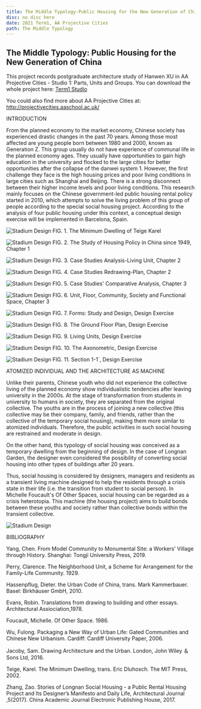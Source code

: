 ```yaml
---
title: The Middle Typology-Public Housing for the New Generation of China 
disc: no disc here
date: 2021 Term1, AA Projective Cities
path: The Middle Typology
---
```

<special>
</special>

## The Middle Typology: Public Housing for the New Generation of China

This project records postgraduate architecture study of Hanwen XU in AA Projective Cities - Studio 1: Parts, Units and Groups. You can download the whole project here: [Term1 Studio](https://github.com/HanwenXU721/HanwenXU.github.io/raw/master/resources/Term1%20Studio.pdf)
 
You could also find more about AA Projective Cities at: http://projectivecities.aaschool.ac.uk/


INTRODUCTION

From the planned economy to the market economy, Chinese society has experienced drastic changes in the past 70 years. Among those most affected are young people born between 1980 and 2000, known as Generation Z. This group usually do not have experience of communal life in the planned economy ages. They usually have opportunities to gain high education in the university and flocked to the large cities for better opportunities after the collapse of the danwei system 1. However, the first challenge they face is the high housing prices and poor living conditions in large cities such as Shanghai and Beijing. There is a strong disconnect between their higher income levels and poor living conditions. This research mainly focuses on the Chinese government-led public housing rental policy started in 2010, which attempts to solve the living problem of this group of people according to the special social housing project. According to the analysis of four public housing under this context, a conceptual design exercise will be implemented in Barcelona, Spain.


![Stadium Design](../images/articles/design_01/1.jpg)
FIG. 1. The Minimum Dwelling of Teige Karel


![Stadium Design](../images/articles/design_01/2.jpg)
FIG. 2. The Study of Housing Policy in China since 1949, Chapter 1


![Stadium Design](../images/articles/design_01/3.jpg)
FIG. 3. Case Studies Analysis-Living Unit, Chapter 2


![Stadium Design](../images/articles/design_01/4.jpg)
FIG. 4. Case Studies Redrawing-Plan, Chapter 2


![Stadium Design](../images/articles/design_01/5.jpg)
FIG. 5. Case Studies' Comparative Analysis, Chapter 3


![Stadium Design](../images/articles/design_01/6.jpg)
FIG. 6. Unit, Floor, Community, Society and Functional Space, Chapter 3


![Stadium Design](../images/articles/design_01/7.jpg)
FIG. 7. Forms: Study and Design, Design Exercise


![Stadium Design](../images/articles/design_01/8.jpg)
FIG. 8. The Ground Floor Plan, Design Exercise


![Stadium Design](../images/articles/design_01/9.jpg)
FIG. 9. Living Units, Design Exercise


![Stadium Design](../images/articles/design_01/10.jpg)
FIG. 10. The Axonometric, Design Exercise


![Stadium Design](../images/articles/design_01/11.jpg)
FIG. 11. Section 1-1`, Design Exercise


ATOMIZED INDIVIDUAL AND THE ARCHITECTURE AS MACHINE

Unlike their parents, Chinese youth who did not experience the collective living of the planned economy show individualistic tendencies after leaving university in the 2000s. At the stage of transformation from students in university to humans in society, they are separated from the original collective. The youths are in the process of joining a new collective (this collective may be their company, family, and friends, rather than the collective of the temporary social housing), making them more similar to atomized individuals. Therefore, the public activities in such social housing are restrained and moderate in design.

On the other hand, this typology of social housing was conceived as a temporary dwelling from the beginning of design. In the case of Longnan Garden, the designer even considered the possibility of converting social housing into other types of buildings after 20 years.

Thus, social housing is considered by designers, managers and residents as a transient living machine designed to help the residents through a crisis state in their life (i.e. the transition from student to social person). In Michelle Foucault's Of Other Spaces, social housing can be regarded as a crisis heterotopia. This machine (the housing project) aims to build bonds between these youths and society rather than collective bonds within the transient collective.


![Stadium Design](../images/articles/design_01/12.jpg)


BIBLIOGRAPHY

Yang, Chen. From Model Community to Monumental Site: a Workers’ Village through History. Shanghai: Tongji University Press, 2019.

Perry, Clarence. The Neighborhood Unit, a Scheme for Arrangement for the Family-Life Community. 1929.

Hassenpflug, Dieter. the Urban Code of China, trans. Mark Kammerbauer. Basel: Birkhäuser GmbH, 2010.

Evans, Robin. Translations from drawing to building and other essays. Architectural Assiociation,1978.

Foucault, Michelle. Of Other Space. 1986.

Wu, Fulong. Packaging a New Way of Urban Life: Gated Communities and Chinese New Urbanism. Cardiff: Cardiff University Paper, 2006.

Jacoby, Sam. Drawing Architecture and the Urban. London, John Wiley ＆ Sons Ltd, 2016.

Teige, Karel. The Minimum Dwelling, trans. Eric Dluhosch. The MIT Press, 2002.

Zhang, Zao. Stories of Longnan Social Housing - a Public Rental Housing Project and Its Designer’s Manifesto and Daily Life, Architectural Journal ,5(2017). China Academic Journal Electronic Publishing House, 2017.